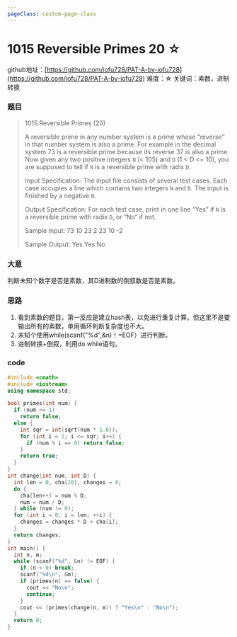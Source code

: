 ```yaml
---
pageClass: custom-page-class
---
```


# 1015 Reversible Primes 20 ☆

github地址：[https://github.com/iofu728/PAT-A-by-iofu728](https://github.com/iofu728/PAT-A-by-iofu728)
难度：☆
关键词：素数，进制转换
### 题目

> 1015.Reversible Primes (20)
>
> A reversible prime in any number system is a prime whose “reverse” in that number system is also a prime. For example in the decimal system 73 is a reversible prime because its reverse 37 is also a prime.
> Now given any two positive integers `N` (< 105) and `D` (1 < D <= 10), you are supposed to tell if `N` is a reversible prime with radix `D`.
>
> Input Specification:
> The input file consists of several test cases. Each case occupies a line which contains two integers `N` and `D`. The input is finished by a negative `N`.
>
> Output Specification:
> For each test case, print in one line “Yes” if `N` is a reversible prime with radix `D`, or “No” if not.
>
> Sample Input:
> 73 10
> 23 2
> 23 10
> -2
>
> Sample Output:
> Yes
> Yes
> No

### 大意
判断未知个数字是否是素数，其D进制数的倒叙数是否是素数。
### 思路
1. 看到素数的题目，第一反应是建立hash表，以免进行重复计算。但这里不是要输出所有的素数，单用循环判断复杂度也不大。
2. 未知个使用while(scanf("%d",&n)！=EOF）进行判断。
3. 进制转换+倒叙，利用do while语句。

### code

```cpp
#include <cmath>
#include <iostream>
using namespace std;

bool primes(int num) {
  if (num <= 1)
    return false;
  else {
    int sqr = int(sqrt(num * 1.0));
    for (int i = 2; i <= sqr; i++) {
      if (num % i == 0) return false;
    }
    return true;
  }
}
int change(int num, int D) {
  int len = 0, cha[20], changes = 0;
  do {
    cha[len++] = num % D;
    num = num / D;
  } while (num != 0);
  for (int i = 0; i < len; ++i) {
    changes = changes * D + cha[i];
  }
  return changes;
}
int main() {
  int n, m;
  while (scanf("%d", &n) != EOF) {
    if (n < 0) break;
    scanf("%d\n", &m);
    if (primes(n) == false) {
      cout << "No\n";
      continue;
    }
    cout << (primes(change(n, m)) ? "Yes\n" : "No\n");
  }
  return 0;
}

```
